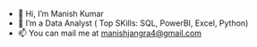- 👋 Hi, I’m Manish Kumar
- 👀 I’m a Data Analyst ( Top SKills: SQL, PowerBI, Excel, Python)
- 📫 You can mail me at manishjangra4@gmail.com



